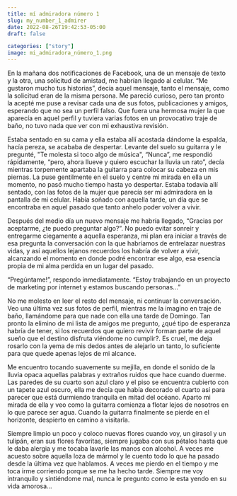 ```yaml
---
title: mí admiradora número 1
slug: my_number_1_admirer
date: 2022-08-26T19:42:53-05:00
draft: false

categories: ["story"]
image: mi_admiradora_número_1.png
---
```


En la mañana dos notificaciones de Facebook, una de un mensaje de texto y la
otra, una solicitud de amistad, me habrían llegado al celular. “Me gustaron
mucho tus historias”, decía aquel mensaje, tanto el mensaje, como la solicitud
eran de la misma persona. Me pareció curioso, pero tan pronto la acepté me puse
a revisar cada una de sus fotos, publicaciones y amigos, esperando que no sea
un perfil falso. Que fuera una hermosa mujer la que aparecía en aquel perfil y
tuviera varias fotos en un provocativo traje de baño, no tuvo nada que ver con
mi exhaustiva revisión.

Estaba sentado en su cama y ella estaba allí acostada dándome la espalda, hacía
pereza, se acababa de despertar. Levante del suelo su guitarra y le pregunté,
"Te molesta si toco algo de música", “Nunca”, me respondió rápidamente, “pero,
ahora llueve y quiero escuchar la lluvia un rato”, decía mientras torpemente
apartaba la guitarra para colocar su cabeza en mis piernas. La puse gentilmente
en el suelo y centre mi mirada en ella un momento, no pasó mucho tiempo hasta
yo despertar. Estaba todavía allí sentado, con las fotos de la mujer que
parecía ser mi admiradora en la pantalla de mi celular. Había soñado con
aquella tarde, un día que se encontraba en aquel pasado que tanto anhelo poder
volver a vivir.

Después del medio día un nuevo mensaje me habría llegado, “Gracias por
aceptarme, ¿te puedo preguntar algo?”. No puedo evitar sonreír y entregarme
ciegamente a aquella esperanza, mi plan era iniciar a través de esa pregunta la
conversación con la que habríamos de entrelazar nuestras vidas, y así aquellos
lejanos recuerdos los habría de volver a vivir, alcanzando el momento en donde
podré encontrar ese algo, esa esencia propia de mi alma perdida en un lugar del
pasado.

“Pregúntame!”, respondo inmediatamente.
“Estoy trabajando en un proyecto de marketing por internet y estamos buscando
personas…”

No me molesto en leer el resto del mensaje, ni continuar la conversación. Veo
una última vez sus fotos de perfil, mientras me la imagino en traje de baño,
llamándome para que nade con ella una tarde de Domingo. Tan pronto la elimino
de mi lista de amigos me pregunto, ¿qué tipo de esperanza habría de tener, si
los recuerdos que quiero revivir forman parte de aquel sueño que el destino
disfruta viéndome no cumplir?. Es cruel, me deja rosarlo con la yema de mis
dedos antes de alejarlo un tanto, lo suficiente para que quede apenas lejos de
mi alcance.

Me encuentro tocando suavemente su mejilla, en donde el sonido de la lluvia
opaca aquellas palabras y extraños ruidos que hace cuando duerme. Las paredes
de su cuarto son azul claro y el piso se encuentra cubierto con un tapete azul
oscuro, ella me decía que había decorado el cuarto así para parecer que está
durmiendo tranquila en mitad del océano. Aparto mi mirada de ella y veo como la
guitarra comienza a flotar lejos de nosotros en lo que parece ser agua. Cuando
la guitarra finalmente se pierde en el horizonte, despierto en camino a
visitarla.

Siempre limpio un poco y coloco nuevas flores cuando voy, un girasol y un
tulipán, eran sus flores favoritas, siempre jugaba con sus pétalos hasta que le
daba alergia y me tocaba lavarle las manos con alcohol. A veces me acuesto
sobre aquella loza de mármol y le cuento todo lo que ha pasado desde la última
vez que hablamos. A veces me pierdo en el tiempo y me toca irme corriendo
porque se me ha hecho tarde. Siempre me voy intranquilo y sintiéndome mal,
nunca le pregunto como le esta yendo en su vida amorosa…
